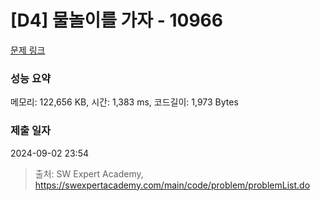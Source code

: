 # [D4] 물놀이를 가자 - 10966 

[문제 링크](https://swexpertacademy.com/main/code/problem/problemDetail.do?contestProbId=AXWXMZta-PsDFAST) 

### 성능 요약

메모리: 122,656 KB, 시간: 1,383 ms, 코드길이: 1,973 Bytes

### 제출 일자

2024-09-02 23:54



> 출처: SW Expert Academy, https://swexpertacademy.com/main/code/problem/problemList.do
